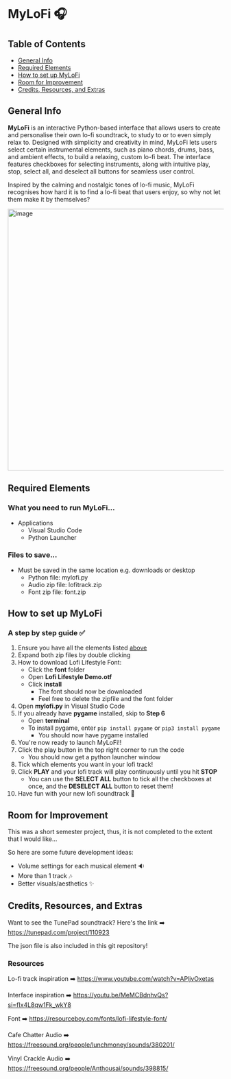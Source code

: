 # MyLoFi :headphones:

## Table of Contents
* [General Info](#general-info)
* [Required Elements](#required-elements)
* [How to set up MyLoFi](#how-to-set-up-mylofi)
* [Room for Improvement](#room-for-improvement)
* [Credits, Resources, and Extras](#credits-resources-and-extras)

## General Info
**MyLoFi** is an interactive Python-based interface that allows users to create and personalise their own lo-fi soundtrack, to study to or to even simply relax to. Designed with simplicity and creativity in mind, MyLoFi lets users select certain instrumental elements, such as piano chords, drums, bass, and ambient effects, to build a relaxing, custom lo-fi beat. The interface features checkboxes for selecting instruments, along with intuitive play, stop, select all, and deselect all buttons for seamless user control. 

Inspired by the calming and nostalgic tones of lo-fi music, MyLoFi recognises how hard it is to find a lo-fi beat that users enjoy, so why not let them make it by themselves?

<img width="517" height="610" alt="image" src="https://github.com/user-attachments/assets/58ba1920-7572-45ad-a896-9aac9b228ca6" />

## Required Elements

### What you need to run MyLoFi...
* Applications
  * Visual Studio Code
  * Python Launcher

### Files to save...
* Must be saved in the same location e.g. downloads or desktop
  * Python file: mylofi.py
  * Audio zip file: lofitrack.zip
  * Font zip file: font.zip

## How to set up MyLoFi
### A step by step guide :white_check_mark:

1. Ensure you have all the elements listed [above](#required-elements)
2. Expand both zip files by double clicking
3. How to download Lofi Lifestyle Font:
    * Click the **font** folder
    * Open **Lofi Lifestyle Demo.otf**
    * Click **install**
       * The font should now be downloaded
       * Feel free to delete the zipfile and the font folder
4. Open **mylofi.py** in Visual Studio Code
5. If you already have **pygame** installed, skip to **Step 6**
    * Open **terminal**
    * To install pygame, enter `pip install pygame` or `pip3 install pygame`
      * You should now have pygame installed
6. You're now ready to launch MyLoFi!!
7. Click the play button in the top right corner to run the code
   * You should now get a python launcher window
8. Tick which elements you want in your lofi track!
9. Click **PLAY** and your lofi track will play continuously until you hit **STOP**
   * You can use the **SELECT ALL** button to tick all the checkboxes at once, and the **DESELECT ALL** button to reset them!
10. Have fun with your new lofi soundtrack :tada:

## Room for Improvement
This was a short semester project, thus, it is not completed to the extent that I would like...

So here are some future development ideas:
* Volume settings for each musical element :sound:
* More than 1 track :notes:
* Better visuals/aesthetics :sparkles:

## Credits, Resources, and Extras
Want to see the TunePad soundtrack? Here's the link :arrow_right: https://tunepad.com/project/110923

The json file is also included in this git repository!

### Resources
Lo-fi track inspiration :arrow_right: https://www.youtube.com/watch?v=APljvOxetas 

Interface inspiration :arrow_right: https://youtu.be/MeMCBdnhvQs?si=fIx4L8qw1Fk_wkY8 

Font :arrow_right: https://resourceboy.com/fonts/lofi-lifestyle-font/ 

Cafe Chatter Audio :arrow_right: https://freesound.org/people/lunchmoney/sounds/380201/

Vinyl Crackle Audio :arrow_right: https://freesound.org/people/Anthousai/sounds/398815/
